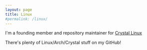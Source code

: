 ```yaml
---
layout: page
title: Linux
#permalink: /linux/
---
```


I'm a founding member and repository maintainer for [Crystal Linux](https://getcryst.al)

There's plenty of Linux/Arch/Crystal stuff on my GitHub!
